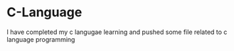 # C-Language

I have completed my c langugae learning and pushed some file related to c language programming
